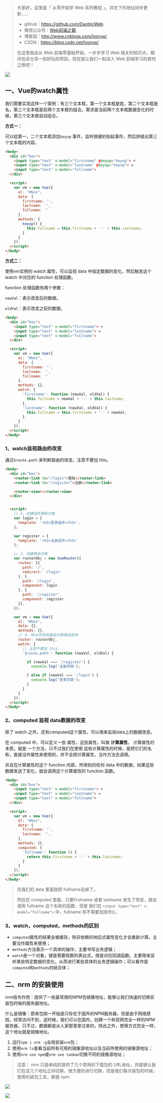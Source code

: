 >大家好，这里是「 从零开始学 Web 系列教程 」，并在下列地址同步更新......
>
> - github：https://github.com/Daotin/Web
> - 微信公众号：[Web前端之巅](https://github.com/Daotin/pic/raw/master/wx.jpg)
> - 博客园：http://www.cnblogs.com/lvonve/
> - CSDN：https://blog.csdn.net/lvonve/
>
> 在这里我会从 Web 前端零基础开始，一步步学习 Web 相关的知识点，期间也会分享一些好玩的项目。现在就让我们一起进入 Web 前端学习的冒险之旅吧！

![](https://github.com/Daotin/pic/raw/master/fgx.png)



## 一、Vue的watch属性

我们需要实现这样一个案例：有三个文本框，第一个文本框是姓，第二个文本框是名，第三个文本框是前两个文本框的组合。需求是当前两个文本框数据变化的时候，第三个文本框自动组合。



**方式一：**

可以给第一，二个文本框添加`keyup` 事件，监听按键的抬起事件，然后拼接出第三个文本框的内容。

```html
<body>
  <div id="box">
    <input type="text" v-model="firstname" @keyup="keyup"> +
    <input type="text" v-model="lastname" @keyup="keyup"> =
    <input type="text" v-model="fullname">
  </div>

  <script>
    var vm = new Vue({
      el: "#box",
      data: {
        firstname: '',
        lastname: '',
        fullname: ''
      },
      methods: {
        keyup() {
          this.fullname = this.firstname + '·' + this.lastname;
        }
      }
    });
  </script>
</body>
```



**方式二：**

使用vm实例的 watch 属性，可以监视 data 中指定数据的变化，然后触发这个 watch 中对应的 function 处理函数。

function 处理函数有两个参数：

`newVal`：表示改变后的数据。

`oldVal`：表示改变之前的数据。

```html
<body>
  <div id="box">
    <input type="text" v-model="firstname"> +
    <input type="text" v-model="lastname"> =
    <input type="text" v-model="fullname">
  </div>

  <script>
    var vm = new Vue({
      el: "#box",
      data: {
        firstname: '',
        lastname: '',
        fullname: ''
      },
      methods: {},
      watch: {
        'firstname': function (newVal, oldVal) {
          this.fullname = newVal + '-' + this.lastname;
        },
        'lastname': function (newVal, oldVal) {
          this.fullname = this.firstname + '-' + newVal;
        },
      }
    });
  </script>
</body>
```



### 1、watch监视路由的改变

通过`$route.path` 来判断路由的改变。注意不要加 this。

```html
<body>
  <div id="box">
    <router-link to="/login">登陆</router-link>
    <router-link to="/register">注册</router-link>

    <router-view></router-view>
  </div>


  <script>
    // 3、创建组件模板对象
    var login = {
      template: '<h3>登录组件</h3>',
    };

    var register = {
      template: '<h3>注册组件</h3>'
    };

    // 2、创建路由对象
    var routerObj = new VueRouter({
      routes: [{
        path: '/',
        redirect: '/login'
      }, {
        path: '/login',
        component: login
      }, {
        path: '/register',
        component: register
      }],
    });

    var vm = new Vue({
      el: "#box",
      data: {},
      methods: {},
      // 4、将vm实例和路由对象联系起来
      router: routerObj,
      watch: {
        // 注意不要加 this.
        '$route.path': function (newVal, oldVal) {

          if (newVal === '/register') {
            console.log('注册页面');

          } else if (newVal === '/login') {
            console.log('登录页面');
          }
        }
      }
    });
  </script>
</body>
```



### 2、computed 监视 data数据的改变

除了 watch 之外，还有computed这个属性，可以用来监视data上的数据改变。

在 computed 中，可以定义一些 属性，这些属性，叫做 **计算属性**， 计算属性的本质，就是 一个方法，只不过我们在使用 这些计算属性的时候，是把它们的名称，直接当作属性来使用的，并不会把计算属性，当作方法去调用。

并且在计算属性的这个 function 内部，所用到的任何 data 中的数据，如果这些数据发送了变化，就会调用这个计算属性的 function 函数。

```html
<body>
  <div id="box">
    <input type="text" v-model="firstname"> +
    <input type="text" v-model="lastname"> =
    <input type="text" v-model="fullname">
  </div>

  <script>
    var vm = new Vue({
      el: "#box",
      data: {
        firstname: '',
        lastname: '',
      },
      methods: {},
      computed: {
        'fullname': function () {
          return this.firstname + '-' + this.lastname;
        }
      }
    });
  </script>
</body>
```

> 在我们的 data 里面就把 fullname去掉了。
>
> 然后在 computed 里面，只要firstname 或者 lastname 发生了改变，就会调用 fullname 这个名称的函数，但是 我们在 `<input type="text" v-model="fullname">` 中，fullname 却不需要加括号()。



### 3、watch，computed，methods的区别

- `computed`属性的结果会被缓存，除非依赖的响应式属性变化才会重新计算。主要当作属性来使用；
- `methods`方法表示一个具体的操作，主要书写业务逻辑；
- `watch`是一个对象，键是需要观察的表达式，值是对应回调函数。主要用来监听某些特定数据的变化，从而进行某些具体的业务逻辑操作；可以看作是`computed`和`methods`的结合体；





## 二、nrm 的安装使用

nrm指令作用：提供了一些最常用的NPM包镜像地址，能够让我们快速的切换安装包时候的服务器地址。

什么是镜像：原来包刚一开始是只存在于国外的NPM服务器，但是由于网络原因，经常访问不到，这时候，我们可以在国内，创建一个和官网完全一样的NPM服务器，只不过，数据都是从人家那里拿过来的，除此之外，使用方式完全一样，这个地址就是镜像地址。

1. 运行`npm i nrm -g`全局安装`nrm`包；
2. 使用`nrm ls`查看当前所有可用的镜像源地址以及当前所使用的镜像源地址；
3. 使用`nrm use npm`或`nrm use taobao`切换不同的镜像源地址；

> 注意： nrm 只是单纯的提供了几个常用的下载包的 URL地址，并能够让我们在这几个地址之间切换，很方便的进行切换，但是我们每次装包的时候，使用的装包工具，都是 npm

![](images/24.png)



![](https://github.com/Daotin/pic/raw/master/fgx.png)
